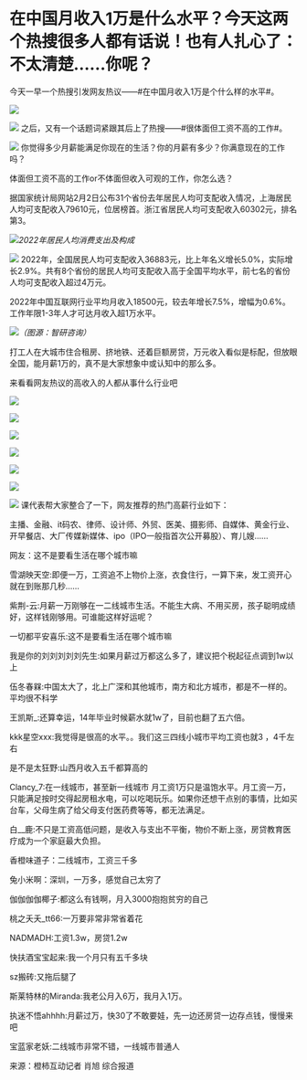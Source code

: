 # 在中国月收入1万是什么水平？今天这两个热搜很多人都有话说！也有人扎心了：不太清楚……你呢？

今天一早一个热搜引发网友热议——#在中国月收入1万是个什么样的水平#。

![](https://inews.gtimg.com/newsapp_bt/0/15641716587/1000)

![](https://inews.gtimg.com/newsapp_bt/0/15641716590/1000)
之后，又有一个话题词紧跟其后上了热搜——#很体面但工资不高的工作#。

![](https://inews.gtimg.com/newsapp_bt/0/15641716586/1000)
你觉得多少月薪能满足你现在的生活？你的月薪有多少？你满意现在的工作吗？

体面但工资不高的工作or不体面但收入可观的工作，你怎么选？

据国家统计局网站2月2日公布31个省份去年居民人均可支配收入情况，上海居民人均可支配收入79610元，位居榜首。浙江省居民人均可支配收入60302元，排名第3。

![](https://inews.gtimg.com/newsapp_bt/0/15641716597/1000)_2022年居民人均消费支出及构成_

![](https://inews.gtimg.com/newsapp_bt/0/15641716593/1000)
2022年，全国居民人均可支配收入36883元，比上年名义增长5.0%，实际增长2.9%。共有8个省份的居民人均可支配收入高于全国平均水平，前七名的省份人均可支配收入超过4万元。

2022年中国互联网行业平均月收入18500元，较去年增长7.5%，增幅为0.6%。工作年限1-3年人才可达月收入超1万水平。

![](https://inews.gtimg.com/newsapp_bt/0/15641716594/1000)_（图源：智研咨询）_

打工人在大城市住合租房、挤地铁、还着巨额房贷，万元收入看似是标配，但放眼全国，能月薪1万的，真不是大家想象中或认知中的那么多。

来看看网友热议的高收入的人都从事什么行业吧

![](https://inews.gtimg.com/newsapp_match/0/15641716599/0)

![](https://inews.gtimg.com/newsapp_bt/0/15641716625/1000)

![](https://inews.gtimg.com/newsapp_bt/0/15641716601/1000)

![](https://inews.gtimg.com/newsapp_bt/0/15641716607/1000)

![](https://inews.gtimg.com/newsapp_bt/0/15641716629/1000)

![](https://inews.gtimg.com/newsapp_bt/0/15641716617/1000)

![](https://inews.gtimg.com/newsapp_bt/0/15641716606/1000)
课代表帮大家整合了一下，网友推荐的热门高薪行业如下：

主播、金融、it码农、律师、设计师、外贸、医美、摄影师、自媒体、黄金行业、开早餐店、大厂传媒新媒体、ipo（IPO一般指首次公开募股）、育儿嫂……

网友：这不是要看生活在哪个城市嘛

雪湖映天空:即便一万，工资追不上物价上涨，衣食住行，一算下来，发工资开心就在到账那几秒……

紫荆-云:月薪一万刚够在一二线城市生活。不能生大病、不用买房，孩子聪明成绩好，这样钱刚够用。可谁能这样好运呢？

一切都平安喜乐:这不是要看生活在哪个城市嘛

我是你的刘刘刘刘刘先生:如果月薪过万都这么多了，建议把个税起征点调到1w以上

伍冬春槑:中国太大了，北上广深和其他城市，南方和北方城市，都是不一样的。平均很不科学

王凯斯_:还算幸运，14年毕业时候薪水就1w了，目前也翻了五六倍。

kkk星空xxx:我觉得是很高的水平。。我们这三四线小城市平均工资也就3 ，4千左右

是不是太狂野:山西月收入五千都算高的

Clancy_7:在一线城市，甚至新一线城市
月工资1万只是温饱水平。月工资一万，只能满足按时交得起房租水电，可以吃喝玩乐。如果你还想干点别的事情，比如买台车，父母生病了给父母支付医药费等等，都无法满足。

白__鹿:不只是工资高低问题，是收入与支出不平衡，物价不断上涨，房贷教育医疗成为一个家庭最大负担。

香橙味道子：二线城市，工资三千多

兔小米啊：深圳，一万多，感觉自己太穷了

伽伽伽伽椰子:都这么有钱啊，月入3000抱抱贫穷的自己

桃之夭夭_tt66:一万要非常非常省着花

NADMADH:工资1.3w，房贷1.2w

快扶酒宝宝起来:我一个月只有五千多块

sz搬砖:又拖后腿了

斯莱特林的Miranda:我老公月入6万，我月入1万。

执迷不悟ahhhh:月薪过万，快30了不敢要娃，先一边还房贷一边存点钱，慢慢来吧

宝蓝家老妖:二线城市非常不错，一线城市普通人

来源：橙柿互动记者 肖旭 综合报道

